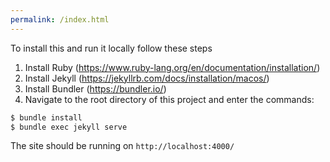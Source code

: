 ```yaml
---
permalink: /index.html
---
```


To install this and run it locally follow these steps

1. Install Ruby (https://www.ruby-lang.org/en/documentation/installation/)
2. Install Jekyll (https://jekyllrb.com/docs/installation/macos/)
3. Install Bundler (https://bundler.io/)
4. Navigate to the root directory of this project and enter the commands:

```bash
$ bundle install
$ bundle exec jekyll serve
```

The site should be running on `http://localhost:4000/`
